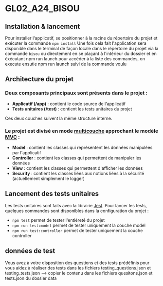 # GL02_A24_BISOU

## Installation & lancement

Pour installer l'applicatif, se positionner à la racine du répertoire du projet et exécuter la commande `npm install`
Une fois cela fait l'application sera disponible dans le terminal de façon locale dans le répertoire du projet via la commande ``bisou``
ou directement en se plaçant à l'intérieur du dossier et en éxécutant npm run launch pour accéder à la liste des commandes, on execute ensutie npm run launch suivi de la commande voulu

## Architecture du projet

### Deux composants principaux sont présents dans le projet :

- **Applicatif (/app)** : contient le code source de l'applicatif
- **Tests unitaires (/test)** : contient les tests unitaires du projet

Ces deux couches suivent la même structure interne.

### Le projet est divisé en mode [multicouche](https://en.wikipedia.org/wiki/Multitier_architecture#Three-tier_architecture) approchant le modèle [MVC](https://fr.wikipedia.org/wiki/Modèle-vue-contrôleur) :

- **Model** : contient les classes qui représentent les données manipulées par l'applicatif
- **Controller** : contient les classes qui permettent de manipuler les données
- **View** : contient les classes qui permettent d'afficher les données
- **Security** : contient les classes liées aux notions liées à la sécurité (actuellement simplement le logger)

## Lancement des tests unitaires

Les tests unitaires sont faits avec la librairie [Jest](https://jestjs.io/fr/).
Pour lancer les tests, quelques commandes sont disponibles dans la configuration du projet :
- ``npm test`` permet de tester l'entièreté du projet
- ``npm run test:model`` permet de tester uniquement la couche model
- ``npm run test:controller`` permet de tester uniquement la couche controller

## données de test

Vous avez à votre disposition des questions et des tests prédéfinis pour vous aidez à réaliser des tests dans les fichiers testing_questions.json et testing_tests.json
--> copier le contenu dans les fichiers quesitons.json et tests.json du dossier data